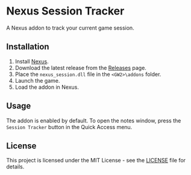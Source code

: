 # Nexus Session Tracker

A Nexus addon to track your current game session.

## Installation

1. Install [Nexus](https://raidcore.gg/Nexus).
2. Download the latest release from the [Releases](https://github.com/Seres67/nexus_session_tracker/releases) page.
3. Place the `nexus_session.dll` file in the `<GW2>\addons` folder. 
4. Launch the game.
5. Load the addon in Nexus.

## Usage

The addon is enabled by default. To open the notes window, press the `Session Tracker` button in the Quick Access menu.

## License

This project is licensed under the MIT License - see the [LICENSE](LICENSE) file for details.
